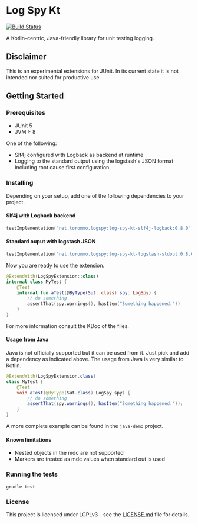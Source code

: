 # Log Spy Kt
[![Build Status](https://travis-ci.com/buchner/log-spy-kt-extension.svg?branch=master)](https://travis-ci.com/buchner/log-spy-kt-extension)

A Kotlin-centric, Java-friendly library for unit testing logging.

## Disclaimer
This is an experimental extensions for JUnit. In its current state it is not intended nor suited for productive use.

## Getting Started
### Prerequisites
- JUnit 5
- JVM ≥ 8

One of the following:
- Slf4j configured with Logback as backend at runtime
- Logging to the standard output using the logstash's JSON format including root cause first configuration

### Installing
Depending on your setup, add one of the following dependencies to your project.

#### Slf4j with Logback backend
```kotlin
testImplementation("net.torommo.logspy:log-spy-kt-slf4j-logback:0.8.0")
```

#### Standard ouput with logstash JSON
```kotlin
testImplementation("net.torommo.logspy:log-spy-kt-logstash-stdout:0.8.0")
```

Now you are ready to use the extension.
```kotlin
@ExtendWith(LogSpyExtension::class)
internal class MyTest {
    @Test
    internal fun aTest(@ByType(Sut::class) spy: LogSpy) {
        // do something
        assertThat(spy.warnings(), hasItem("Something happened."))
    }
}
```
For more information consult the KDoc of the files.

#### Usage from Java

Java is not officially supported but it can be used from it. Just pick and add a dependency as indicated above. The
usage from Java is very similar to Kotlin.

```java
@ExtendWith(LogSpyExtension.class)
class MyTest {
    @Test
    void aTest(@ByType(Sut.class) LogSpy spy) {
        // do something
        assertThat(spy.warnings(), hasItem("Something happened."));
    }
}
```

A more complete example can be found in the `java-demo` project.

#### Known limitations
- Nested objects in the mdc are not supported
- Markers are treated as mdc values when standard out is used

### Running the tests
```shell script
gradle test
```

### License
This project is licensed under LGPLv3 - see the [LICENSE.md](LICENSE.md) file for details.